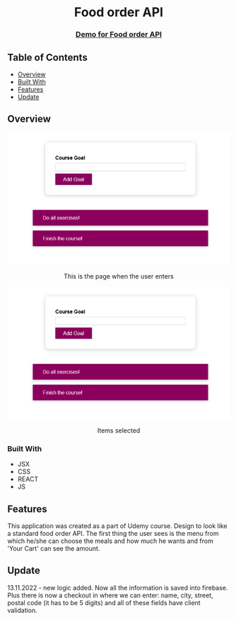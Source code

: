 <h1 align="center">Food order API</h1>

<div align="center">
  <h3>
    <a href="https://{your-demo-link.your-domain}">
      Demo for Food order API
    </a>
  </h3>
</div>

## Table of Contents

- [Overview](#overview)
- [Built With](#built-with)
- [Features](#features)
- [Update](#update)

## Overview

<div align="center">
   <img src="https://github.com/Damyanmd/goal_api/blob/main/img/Capture.PNG">
   <p>This is the page when the user enters</p>
   <img src="https://github.com/Damyanmd/goal_api/blob/main/img/Capture.PNG">
   <p>Items selected</p>
</div>
 
### Built With

- JSX
- CSS
- REACT
- JS

## Features

This application was created as a part of Udemy course. Design to look like a standard food order API. The first thing the user sees is the menu from which he/she can choose the meals and how much he wants and from 'Your Cart' can see the amount.

## Update

13.11.2022 - new logic added. Now all the information is saved into firebase. Plus there is now a checkout in where we can enter: name, city, street, postal code (it has to be 5 digits) and all of these fields have client validation.
